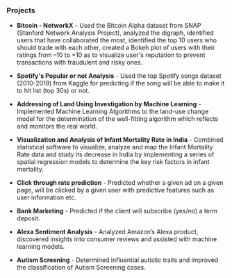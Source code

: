 
### Projects

- **Bitcoin - NetworkX** - Used the Bitcoin Alpha dataset from SNAP (Stanford Network Analysis Project), analyzed the digraph, identified users that have collaborated the most, identified the top 10 users who should trade with each other, created a Bokeh plot of users with their ratings from –10 to +10 as to visualize user's reputation to prevent transactions with fraudulent and risky ones.

- **Spotify's Popular or not Analysis** - Used the top Spotify songs dataset (2010-2019) from Kaggle for predicting if the song will be able to make it to hit list (top 30s) or not.

- **Addressing of Land Using Investigation by Machine Learning** - Implemented Machine Learning Algorithms to the land-use
change model for the determination of the well-fitting algorithm which reflects and monitors the real world.

- **Visualization and Analysis of Infant Mortality Rate in India** - Combined statistical software to visualize, analyze and map the Infant Mortality Rate data and study its decrease in India by implementing a series of spatial regression models to determine
the key risk factors in infant mortality.

- **Click through rate prediction** - Predicted whether a given ad on a given page, will be clicked by a given user with predictive features such as user information etc.

- **Bank Marketing** - Predicted if the client will subscribe (yes/no) a term deposit.

- **Alexa Sentiment Analysis** - Analyzed Amazon’s Alexa product, discovered insights into consumer reviews and assisted with machine learning models.

- **Autism Screening** - Determined influential autistic traits and improved the classification of Autism Screening cases. 
